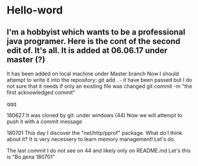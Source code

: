 # Hello-word
I'm a hobbyist which wants to be a professional java programer.
Here is the cont of the second edit of. It's all.
It is added at 06.06.17 under master (?)
---
It has been added on local machine under Master branch
Now I should attempt to write it into the repository:
git add . - it have been passed but I do not sure that it needs if only an existing file was changed
git commit -m "the first acknowledged commit"

qqq

180627
It was cloned by git: under windows (44)
Now we will attempt to push it with a commit message 

180701 
This day I discover the "net/http/pprof" package. What do I think about it? It is very necessery to learn memory management!
Let's do 

The last commit I do not see on 44 and likely only on README.md
Let's this is "Во дела 180701"


